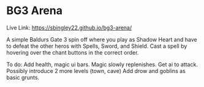 # BG3 Arena

Live Link: https://sbingley22.github.io/bg3-arena/

A simple Baldurs Gate 3 spin off where you play as Shadow Heart and have to defeat the other heros with Spells, Sword, and Shield.
Cast a spell by hovering over the chant buttons in the correct order.

To do:
Add health, magic ui bars.
Magic slowly replenishes.
Get ai to attack.
Possibly introduce 2 more levels (town, cave)
Add drow and goblins as basic grunts.
